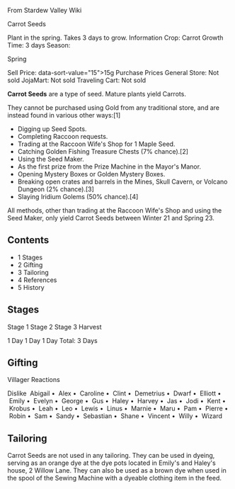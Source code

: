 From Stardew Valley Wiki

Carrot Seeds

Plant in the spring. Takes 3 days to grow. Information Crop: Carrot Growth Time: 3 days Season:

Spring

Sell Price: data-sort-value="15"&gt;15g Purchase Prices General Store: Not sold JojaMart: Not sold Traveling Cart: Not sold

**Carrot Seeds** are a type of seed. Mature plants yield Carrots.

They cannot be purchased using Gold from any traditional store, and are instead found in various other ways:\[1]

- Digging up Seed Spots.
- Completing Raccoon requests.
- Trading at the Raccoon Wife's Shop for 1 Maple Seed.
- Catching Golden Fishing Treasure Chests (7% chance).\[2]
- Using the Seed Maker.
- As the first prize from the Prize Machine in the Mayor's Manor.
- Opening Mystery Boxes or Golden Mystery Boxes.
- Breaking open crates and barrels in the Mines, Skull Cavern, or Volcano Dungeon (2% chance).\[3]
- Slaying Iridium Golems (50% chance).\[4]

All methods, other than trading at the Raccoon Wife's Shop and using the Seed Maker, only yield Carrot Seeds between Winter 21 and Spring 23.

## Contents

- 1 Stages
- 2 Gifting
- 3 Tailoring
- 4 References
- 5 History

## Stages

Stage 1 Stage 2 Stage 3 Harvest

1 Day 1 Day 1 Day Total: 3 Days

## Gifting

Villager Reactions

Dislike  Abigail •  Alex •  Caroline •  Clint •  Demetrius •  Dwarf •  Elliott •  Emily •  Evelyn •  George •  Gus •  Haley •  Harvey •  Jas •  Jodi •  Kent •  Krobus •  Leah •  Leo •  Lewis •  Linus •  Marnie •  Maru •  Pam •  Pierre •  Robin •  Sam •  Sandy •  Sebastian •  Shane •  Vincent •  Willy •  Wizard

## Tailoring

Carrot Seeds are not used in any tailoring. They can be used in dyeing, serving as an orange dye at the dye pots located in Emily's and Haley's house, 2 Willow Lane. They can also be used as a brown dye when used in the spool of the Sewing Machine with a dyeable clothing item in the feed.